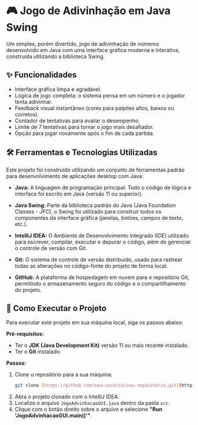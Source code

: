 # 🎮 Jogo de Adivinhação em Java Swing

Um simples, porém divertido, jogo de adivinhação de números desenvolvido em Java com uma interface gráfica moderna e interativa, construída utilizando a biblioteca Swing.

## ✨ Funcionalidades

-   Interface gráfica limpa e agradável.
-   Lógica de jogo completa: o sistema pensa em um número e o jogador tenta adivinhar.
-   Feedback visual instantâneo (cores para palpites altos, baixos ou corretos).
-   Contador de tentativas para avaliar o desempenho.
-   Limite de 7 tentativas para tornar o jogo mais desafiador.
-   Opção para jogar novamente após o fim de cada partida.

## 🛠️ Ferramentas e Tecnologias Utilizadas

Este projeto foi construído utilizando um conjunto de ferramentas padrão para desenvolvimento de aplicações desktop com Java:

* **Java:** A linguagem de programação principal. Todo o código de lógica e interface foi escrito em Java (versão 11 ou superior).

* **Java Swing:** Parte da biblioteca padrão do Java (Java Foundation Classes - JFC), o Swing foi utilizado para construir todos os componentes da interface gráfica (janelas, botões, campos de texto, etc.).

* **IntelliJ IDEA:** O Ambiente de Desenvolvimento Integrado (IDE) utilizado para escrever, compilar, executar e depurar o código, além de gerenciar o controle de versão com Git.

* **Git:** O sistema de controle de versão distribuído, usado para rastrear todas as alterações no código-fonte do projeto de forma local.

* **GitHub:** A plataforma de hospedagem em nuvem para o repositório Git, permitindo o armazenamento seguro do código e o compartilhamento do projeto.

## 🚀 Como Executar o Projeto

Para executar este projeto em sua máquina local, siga os passos abaixo:

**Pré-requisitos:**
* Ter o **JDK (Java Development Kit)** versão 11 ou mais recente instalado.
* Ter o **Git** instalado.

**Passos:**
1.  Clone o repositório para a sua máquina:
    ```bash
    git clone [https://github.com/seu-usuario/seu-repositorio.git](https://github.com/seu-usuario/seu-repositorio.git)
    ```
2.  Abra o projeto clonado com o IntelliJ IDEA.
3.  Localize o arquivo `JogoAdvinhacaoGUI.java` dentro da pasta `src`.
4.  Clique com o botão direito sobre o arquivo e selecione **"Run 'JogoAdvinhacaoGUI.main()'"**.
